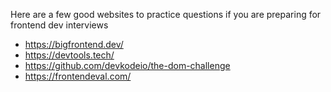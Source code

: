 Here are a few good websites to practice questions if you are preparing for frontend dev interviews
- https://bigfrontend.dev/
- https://devtools.tech/
- https://github.com/devkodeio/the-dom-challenge
- https://frontendeval.com/
